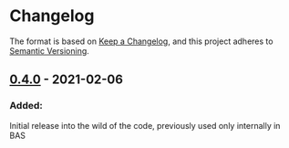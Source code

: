 # Changelog

The format is based on [Keep a Changelog](https://keepachangelog.com/en/1.0.0/),
and this project adheres to [Semantic Versioning](https://semver.org/spec/v2.0.0.html).

## [0.4.0] - 2021-02-06

### Added:

Initial release into the wild of the code, previously used only internally in BAS

[0.4.0]: https://github.com/JimCircadian/model-ensembler/releases/tag/v0.4.0
